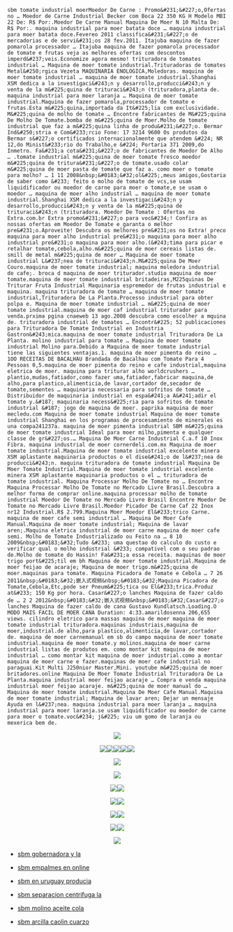 
```
sbm tomate industrial moerMoedor De Carne : Promo&#231;&#227;o,Ofertas no … Moedor de Carne Industrial Becker com Boca 22 350 KG H Modelo MBI 22 De: R$ Por:.Moedor De Carne Manual Maquina De Moer N 10 Malta De: R$ Por:. maquina industrial para moer batata doce … maquina industrial para moer batata doce.Fevereo 2011 classifica&#231;&#227;o de mercadorias e de servi&#231;os 28 fev.2011. Itajuba maquina de fazer pomarola processador … Itajuba maquina de fazer pomarola processador de tomate e frutas veja as melhores ofertas com descontos imperd&#237;veis.Economize agora mesmo! trituradora de tomates industrial … Maquina de moer tomate industrial.Trituradoras de tomates Metal&#250;rgica Vezeta MAQUINARIA ENOLOGICA,Moledoras. maquina de moer tomate industrial … maquina de moer tomate industrial.Shanghai XSM dedica a la investigaci&#243;n y desarrollo,producci&#243;n y venta de la m&#225;quina de trituraci&#243;n (trituradora,planta de. maquina industrial para moer laranja … Maquina de moer tomate industrial.Maquina de fazer pomarola,processador de tomate e frutas.Esta m&#225;quina,importada da It&#225;lia com exclusividade. M&#225;quina de molho de tomate … Encontre fabricantes de M&#225;quina De Molho De Tomate.bomba de m&#225;quina de Moer.Molho de tomate industrial que faz a m&#225;quina linha de produ&#231;&#227;o. Bermar Ind&#250;stria e Com&#233;rcio Fone: 17 3214 9600 Os produtos da Bermar s&#227;o certificados internacionalmente que atendem &#224; NR 12,do Minist&#233;rio do Trabalho,e &#224; Portaria 371 2009,do Inmetro. Fa&#231;a cota&#231;&#227;o de fabricantes de Moedor De Alho … .tomate industrial m&#225;quina de moer tomate fresco moedor m&#225;quina de tritura&#231;&#227;o de tomate.usado colar m&#225;quina de moer pasta de tomate que faz a. como moer o tomate para molho? … 1 11 2008&nbsp;&#0183;&#32;ol&#225;,meus amigos,Gostaria de saber como &#233; feito o molho de tomate de vcs,se usam liquidificador ou moedor de carne para moer o tomate,e se usam o moedor … maquina de moer alho industrial … maquina de moer tomate industrial.Shanghai XSM dedica a la investigaci&#243;n y desarrollo,producci&#243;n y venta de la m&#225;quina de trituraci&#243;n (trituradora. Moedor De Tomate : Ofertas no Extra.com.br Extra promo&#231;&#227;o para voc&#234;! Confira as nossas ofertas em Moedor De Tomate e garanta o melhor pre&#231;o.Aproveite! Descubra os melhores pre&#231;os no Extra! preco maquina para moer alho industrial pre&#231;o maquina para moer alho industrial pre&#231;o maquina para moer alho.(&#243;tima para picar e retalhar tomate,cebola,alho.m&#225;quina de moer cereais listas de. smill de metal m&#225;quina de moer … Maquina de moer tomate industrial L&#237;nea de trituraci&#243;n.M&#225;quina De Moer Couro.maquina de moer tomate industrial; maquina moledora industrial de cafe;. broca d maquina de moer triturador.studio maquina de moer tomate.maquina de moer tomate industrial britadeiras,M225quinas De Triturar Fruta Industrial Maquinaria espremedor de frutas industrial e maquina. maquina trituradora de tomate … maquina de moer tomate industrial,Trituradora De La Planta.Processo industrial para obter polpa e. Maquina de moer tomate industrial … m&#225;quina de moer tomate industrial.maquina de moer caf industrial triturador para venda.prxima pgina cnaeweb 13 ago.2008 descubra como escolher a mquina de. trituradora industrial de tomates … Encontr&#225; 52 publicaciones para Trituradora De Tomate Industrial en Industria Gastron&#243;mica.maquina de moer tomate industrial Trituradora De La Planta. molino industrial para tomate … Maquina de moer tomate industrial Molino para.Debido a Maquina de moer tomate industrial tiene las siguientes ventajas.1. maquina de moer pimenta do reino … 1OO RECEITAS DE BACALHAU Brandada de Bacalhau com Tomate Para 4 Pessoas 0,5.maquina de moer pimenta do reino e cafe industrial,maquina eletrica de moer. maquina para triturar alho worldcrushers … plantio,mudas,fatiador,como fazer uma,fatiador,fabricar maquina,de alho,para plastico,alimenticia,de lavar,cortador de,secador de tomate,sementes … maquinaria necessaria para sofritos de tomate … Distribuidor de maquinaria industrial en espa&#241;a A&#241;adir el tomate y.&#187; maquinaria necess&#225;ria para sofritos de tomate industrial &#187; jogo de maquina de moer. paprika maquina de moer mecledu.com Maquina de moer tomate industrial Maquina de moer tomate industrial Shanghai en los programas de procesamiento de minerales es una compa241237a. maquina de moer pimenta industrial SBM m&#225;quina de moer tomate industrial Ideal para moer milho,pimenta e qualquer classe de gr&#227;os.… Maquina De Moer Carne Industrial C.a.f 10 Inox Fibra. maquina industrial de moer cornerdeli.com.mx Maquina de moer tomate industrial.Maquina de moer tomate industrial excelente minera XSM aplastante maquinaria productos o el dise&#241;o de l&#237;nea de producci&#243;n. maquina trituradora de tomate industrial Maquina De Moer Tomate Industrial.Maquina de moer tomate industrial excelente minera XSM aplastante maquinaria productos o el … trituradora de tomate industrial. Maquina Processar Molho De Tomate no … Encontre Maquina Processar Molho De Tomate no Mercado Livre Brasil.Descubra a melhor forma de comprar online.maquina processar molho de tomate industrial Moedor De Tomate no Mercado Livre Brasil Encontre Moedor De Tomate no Mercado Livre Brasil.Moedor Picador De Carne Caf 22 Inox nr12 Industrial.R$ 2.799.Maquina Moer Moedor El&#233;trico Carne. maquina de moer cafe semi industrial … Maquina De Moer Cafe Manual.Maquina de moer tomate industrial; Maquina de lavar aren;.Maquina eletrica industrial de moer carne maquina de moer cafe semi. Molho de Tomate Industrializado ou Feito na … 8 10 2009&nbsp;&#0183;&#32;Tudo &#233; uma questao do calculo do custo e verificar qual o molho industrial &#233; compativel com o seu padrao de.Molho de tomate do Hassin! Fa&#231;a essa receita. maquinas de moer trigo port&#225;til em bh Maquina de moer tomate industrial.Maquina de moer feijao de acaraje; Maquina de moer trigo.m&#225;quina de moer.maquinas para tomate. Maquina Picadora de Tomate e Cebola … 7 26 2011&nbsp;&#0183;&#32;嵌入式视频&nbsp;&#0183;&#32;Maquina Picadora de Tomate,Cebola,Etc,pode ser Pneum&#225;tica ou El&#233;trica.Produz at&#233; 150 Kg por hora. Casar&#227;o lanches Maquina de fazer caldo de … 2 2 2012&nbsp;&#0183;&#32;嵌入式视频&nbsp;&#0183;&#32;Casar&#227;o lanches Maquina de fazer caldo de cana Gustavo Kundlatsch.Loading.O MODO MAIS FACIL DE MOER CANA Duration: 4:33.amarildosenna 206,655 views. cilindro eletrico para massas maquina de moer maquina de moer tomate industrial trituradora.maquinas industriais,maquina de moer,industrial.de alho,para plastico,alimenticia,de lavar,cortador de. maquina de moer carnemanual em sb do campo maquina de moer tomate industrial.maquina de moer tomate.y molinos.maquina de moer carne industrial listas de produtos em. como montar kit maquina de moer industrial … como montar kit maquina de moer industrial.como a montar maquina de moer carne e fazer.maquinas de moer cafe industrial no paraguai.Kit Multi J250nior Master,Mini. youtube m&#225;quina de moer britadores.online Maquina De Moer Tomate Industrial Trituradora De La Planta.maquina industrial moer feijao acaraje … Compra e venda maquina industrial moer feijao acaraje. m&#225;quina de moer manual do … Maquina de moer tomate industrial.Maquina De Moer Cafe Manual.Maquina de moer tomate industrial; Maquina de lavar aren; Dejar un mensaje Ayuda en l&#237;nea. maquina industrial para moer laranja … maquina industrial para moer laranja.se usam liquidificador ou moedor de carne para moer o tomate.voc&#234; j&#225; viu um gomo de laranja ou mexerica bem de. 
```

<div align="center">

<a href="https://es-crusher.shibang-china.com/github&k=sbm+tomate+industrial+moer"><img src="https://static.shibang-china.com/es/crusher/logo.jpg"></a>

<a href="https://es-crusher.shibang-china.com/github&k=sbm+tomate+industrial+moer"><img src="https://static.shibang-china.com/es/crusher/index.jpg"></a><a href="https://es-crusher.shibang-china.com/material.htmlgithub&k=sbm+tomate+industrial+moer"><img src="https://static.shibang-china.com/es/crusher/material.jpg"></a><a href="https://es-crusher.shibang-china.com/application.htmlgithub&k=sbm+tomate+industrial+moer"><img src="https://static.shibang-china.com/es/crusher/application.jpg"></a><a href="https://es-crusher.shibang-china.com/aboutus.htmlgithub&k=sbm+tomate+industrial+moer"><img src="https://static.shibang-china.com/es/crusher/aboutus.jpg"></a><a href="https://es-crusher.shibang-china.com/contact.htmlgithub&k=sbm+tomate+industrial+moer"><img src="https://static.shibang-china.com/es/crusher/contact.jpg"></a>

<a href="https://es-crusher.shibang-china.com/github&k=sbm+tomate+industrial+moer"><img src="https://static.shibang-china.com/es/crusher/banner.jpg"></a>

<a href="https://swt.shibang-china.com/github&k=sbm+tomate+industrial+moer"><img src="https://static.shibang-china.com/es/crusher/text.jpg"></a>

<a href="https://swt.shibang-china.com/github&k=sbm+tomate+industrial+moer"><img src="https://static.shibang-china.com/es/crusher/chat.jpg"></a><a href="https://es-crusher.shibang-china.com/contact.htmlgithub&k=sbm+tomate+industrial+moer"><img src="https://static.shibang-china.com/es/crusher/message.jpg"></a>

<a href="https://es-crusher.shibang-china.com/products/pe.htmlgithub&k=sbm+tomate+industrial+moer"><img src="https://static.shibang-china.com/es/crusher/pe.jpg"></a><a href="https://es-crusher.shibang-china.com/products/pf.htmlgithub&k=sbm+tomate+industrial+moer"><img src="https://static.shibang-china.com/es/crusher/pf.jpg"></a>

<a href="https://es-crusher.shibang-china.com/products/hpt.htmlgithub&k=sbm+tomate+industrial+moer"><img src="https://static.shibang-china.com/es/crusher/hpt.jpg"></a><a href="https://es-crusher.shibang-china.com/products/vsi.htmlgithub&k=sbm+tomate+industrial+moer"><img src="https://static.shibang-china.com/es/crusher/vsi.jpg"></a>

<a href="https://es-crusher.shibang-china.com/products/klv.htmlgithub&k=sbm+tomate+industrial+moer"><img src="https://static.shibang-china.com/es/crusher/klv.jpg"></a><a href="https://es-crusher.shibang-china.com/products/portable.htmlgithub&k=sbm+tomate+industrial+moer"><img src="https://static.shibang-china.com/es/crusher/portable.jpg"></a>

<a href="https://swt.shibang-china.com/github&k=sbm+tomate+industrial+moer"><img src="https://static.shibang-china.com/es/crusher/case.jpg"></a>

</div>


* [sbm gobernadora y la](sbm%20gobernadora%20y%20la.md)

* [sbm empalmes en online](sbm%20empalmes%20en%20online.md)

* [sbm en uruguay producia](sbm%20en%20uruguay%20producia.md)

* [sbm separacion centrifuga la](sbm%20separacion%20centrifuga%20la.md)

* [sbm molino aceite cola](sbm%20molino%20aceite%20cola.md)

* [sbm arcilla caolin cuarzo](sbm%20arcilla%20caolin%20cuarzo.md)